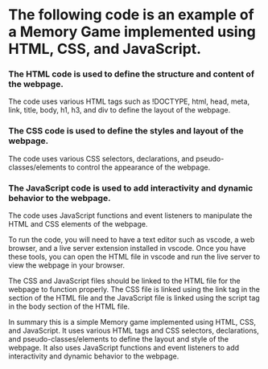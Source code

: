 <h1>The following code is an example of a Memory Game implemented using HTML, CSS, and JavaScript. </h1>

<h3>The HTML code is used to define the structure and content of the webpage.</h3> 
The code uses various HTML tags such as !DOCTYPE, html, head, meta, link, title, body, h1, h3, and div to define the layout of the webpage.

<h3>The CSS code is used to define the styles and layout of the webpage.</h3> 
The code uses various CSS selectors, declarations, and pseudo-classes/elements to control the appearance of the webpage.

<h3>The JavaScript code is used to add interactivity and dynamic behavior to the webpage.</h3> 
The code uses JavaScript functions and event listeners to manipulate the HTML and CSS elements of the webpage.  
                    
                        
To run the code, you will need to have a text editor such as vscode, a web browser, and a live server extension installed in vscode. Once you have these tools, you can open the HTML file in vscode and run the live server to view the webpage in your browser.

The CSS and JavaScript files should be linked to the HTML file for the webpage to function properly. The CSS file is linked using the link tag in the <head> section of the HTML file and the JavaScript file is linked using the script tag in the body section of the HTML file.

In summary this is a simple Memory game implemented using HTML, CSS, and JavaScript. It uses various HTML tags and CSS selectors, declarations, and pseudo-classes/elements to define the layout and style of the webpage. It also uses JavaScript functions and event listeners to add interactivity and dynamic behavior to the webpage.

